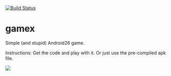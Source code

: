 [![Build Status](https://travis-ci.org/montao/gamex.svg?branch=master)](https://travis-ci.org/montao/gamex)

# gamex
Simple (and stupid) Android26 game.

Instructions: Get the code and play with it. Or just use the pre-compiled apk file.  

![](https://raw.githubusercontent.com/montao/gamex/master/transparent.png)


